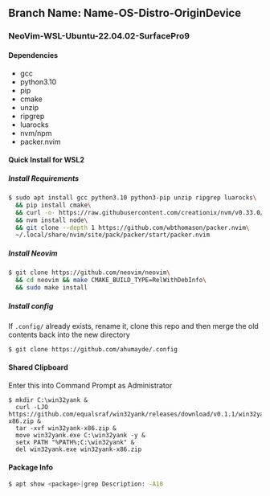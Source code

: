 ## Branch Name: **Name-OS-Distro-OriginDevice**

### NeoVim-WSL-Ubuntu-22.04.02-SurfacePro9
#### Dependencies
- gcc
- python3.10
- pip
- cmake
- unzip
- ripgrep
- luarocks
- nvm/npm
- packer.nvim
#### Quick Install for WSL2
##### Install Requirements
```bash 
$ sudo apt install gcc python3.10 python3-pip unzip ripgrep luarocks\
  && pip install cmake\
  && curl -o- https://raw.githubusercontent.com/creationix/nvm/v0.33.0/install.sh | bash\
  && nvm install node\
  && git clone --depth 1 https://github.com/wbthomason/packer.nvim\
  ~/.local/share/nvim/site/pack/packer/start/packer.nvim
```
##### Install Neovim
```bash
$ git clone https://github.com/neovim/neovim\
  && cd neovim && make CMAKE_BUILD_TYPE=RelWithDebInfo\
  && sudo make install
```
##### Install config
If `.config/` already exists, rename it, clone this repo and then merge the old contents back into the new directory
```bash
$ git clone https://github.com/ahumayde/.config
```
#### Shared Clipboard
Enter this into Command Prompt as Administrator
```batch
$ mkdir C:\win32yank & 
  curl -LJO https://github.com/equalsraf/win32yank/releases/download/v0.1.1/win32yank-x86.zip &
  tar -xvf win32yank-x86.zip &
  move win32yank.exe C:\win32yank -y &
  setx PATH "%PATH%;C:\win32yank" &
  del win32yank.exe win32yank-x86.zip
```
#### Package Info
```bash
$ apt show <package>|grep Description: -A10
```
